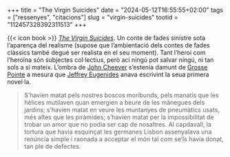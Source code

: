 +++
title = "The Virgin Suicides"
date = "2024-05-12T16:55:55+02:00"
tags = ["ressenyes", "citacions"]
slug = "virgin-suicides"
tootid = "112457328392311513"
+++

{{< icon book >}} [*The Virgin Suicides*](https://en.wikipedia.org/wiki/The_Virgin_Suicides). Un conte de fades sinistre sota l’aparença del realisme (supose que l’ambientació dels contes de fades clàssics també degué ser realista en el seu moment). Tant l’heroi com l’heroïna són subjectes col·lectius, però ací ningú pot salvar ningú, ni tan sols a si mateix. L’ombra de [John Cheever](https://ca.wikipedia.org/wiki/John_Cheever) s’estenia damunt de [Grosse Pointe](https://en.wikipedia.org/wiki/Grosse_Pointe%2C_Michigan) a mesura que [Jeffrey Eugenides](https://ca.wikipedia.org/wiki/Jeffrey_Eugenides) anava escrivint la seua primera novel·la.

> S’havien matat pels nostres boscos moribunds, pels manatís que  les hèlices mutilaven quan emergien a beure de les mànegues dels jardins; s’havien matat en veure les muntanyes de pneumàtics usats, més altes que les piràmides; s’havien matat per la impossibilitat de trobar un amor que no podia ser cap de nosaltres. Al capdavall, la tortura que havia esquinçat les germanes Lisbon assenyalava una renúncia simple i raonada a acceptar el món tal com se’ls havia donat, tan ple de defectes.
